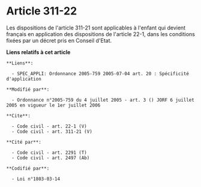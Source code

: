 # Article 311-22

Les dispositions de l'article 311-21 sont applicables à l'enfant qui devient français en application des dispositions de
l'article 22-1, dans les conditions fixées par un décret pris en Conseil d'Etat.

**Liens relatifs à cet article**

	**Liens**:

	  - SPEC_APPLI: Ordonnance 2005-759 2005-07-04 art. 20 : Spécificité d'application

	**Modifié par**:

	  - Ordonnance n°2005-759 du 4 juillet 2005 - art. 3 () JORF 6 juillet 2005 en vigueur le 1er juillet 2006

	**Cite**:

	  - Code civil - art. 22-1 (V)
	  - Code civil - art. 311-21 (V)

	**Cité par**:

	  - Code civil - art. 2291 (T)
	  - Code civil - art. 2497 (Ab)

	**Codifié par**:

	  - Loi n°1803-03-14
